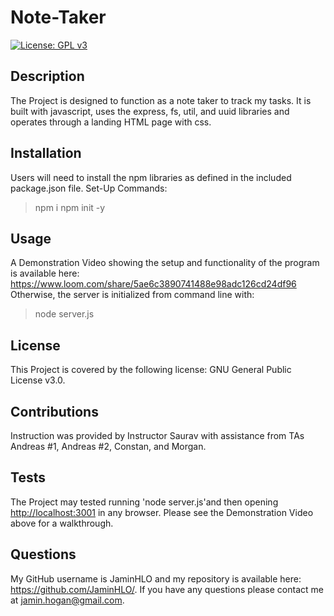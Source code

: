 # Note-Taker

[![License: GPL v3](https://img.shields.io/badge/License-GPLv3-blue.svg)](https://www.gnu.org/licenses/gpl-3.0)

## Description
    
The Project is designed to function as a note taker to track my tasks. It is built with javascript, uses the express, fs, util, and uuid  libraries and operates through a landing HTML page with css. 
    
## Installation

Users will need to install the npm libraries as defined in the included package.json file.
Set-Up Commands:
>npm i 
>npm init -y

## Usage

A Demonstration Video showing the setup and functionality of the program is available here: <https://www.loom.com/share/5ae6c3890741488e98adc126cd24df96> 
Otherwise, the server is initialized from command line with:
>node server.js

## License

This Project is covered by the following license: GNU General Public License v3.0.

## Contributions


Instruction was provided by Instructor Saurav with assistance from TAs Andreas #1, Andreas #2, Constan, and Morgan. 

## Tests

The Project may tested running 'node server.js'and then opening <http://localhost:3001> in any browser. Please see the Demonstration Video above for a walkthrough.

## Questions

My GitHub username is JaminHLO and my repository is available here: <https://github.com/JaminHLO/>.
If you have any questions please contact me at <jamin.hogan@gmail.com>.
